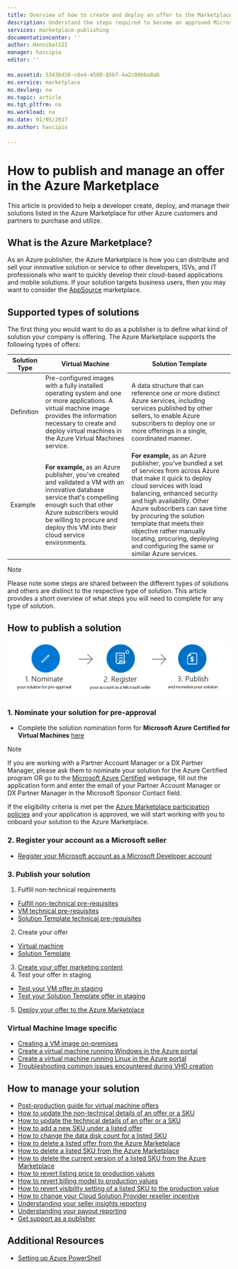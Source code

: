 ```yaml
---
title: Overview of how to create and deploy an offer to the Marketplace | Microsoft Docs
description: Understand the steps required to become an approved Microsoft Developer and create and deploy a virtual machine image, template, data service, or developer service in the Azure Marketplace
services: marketplace-publishing
documentationcenter: ''
author: HannibalSII
manager: hascipio
editor: ''

ms.assetid: 5343bd26-c6e4-4589-85b7-4a2c00bba8ab
ms.service: marketplace
ms.devlang: na
ms.topic: article
ms.tgt_pltfrm: na
ms.workload: na
ms.date: 01/05/2017
ms.author: hascipio

---
```

# How to publish and manage an offer in the Azure Marketplace
This article is provided to help a developer create,  deploy, and manage their solutions listed in the Azure Marketplace for other Azure customers and partners to purchase and utilize.

## What is the Azure Marketplace?
As an Azure publisher, the Azure Marketplace is how you can distribute and sell your innovative solution or service to other developers, ISVs, and IT professionals who want to quickly develop their cloud-based applications and mobile solutions. If your solution targets business users, then you may want to consider the [AppSource](http://appsource.microsoft.com) marketplace.


## Supported types of solutions
The first thing you would want to do as a publisher is to define what kind of solution your company is offering. The Azure Marketplace supports the following types of offers:

|Solution Type|Virtual Machine|Solution Template|
|---|---|---|
|Definition|Pre-configured images with a fully installed operating system and one or more applications. A virtual machine image provides the information necessary to create and deploy virtual machines in the Azure Virtual Machines service.|A data structure that can reference one or more distinct Azure services, including services published by other sellers, to enable Azure subscribers to deploy one or more offerings in a single, coordinated manner.|
|Example|**For example,** as an Azure publisher, you've created and validated a VM with an innovative database service that's compelling enough such that other Azure subscribers would be willing to procure and deploy this VM into their cloud service environments.|**For example,** as an Azure publisher, you've bundled a set of services from across Azure that make it quick to deploy cloud services with load balancing, enhanced security and high availability. Other Azure subscribers can save time by procuring the solution template that meets their objective rather manually locating, procuring, deploying and configuring the same or similar Azure services.|

> [!NOTE]
> Please note some steps are shared between the different types of solutions and others are distinct to the respective type of solution. This article provides a short overview of what steps you will need to complete for any type of solution.

## How to publish a solution
![draw](media/marketplace-publishing-getting-started/img01.png)

### 1. Nominate your solution for pre-approval
- Complete the solution nomination form for **Microsoft Azure Certified for Virtual Machines** [here](https://createopportunity.azurewebsites.net)

>[!NOTE]
> If you are working with a Partner Account Manager or a DX Partner Manager, please ask them to nominate your solution for the Azure Certified program OR go to the [Microsoft Azure Certified](http://createopportunity.azurewebsites.net) webpage, fill out the application form and enter the email of your Partner Account Manager or DX Partner Manager in the Microsoft Sponsor Contact field.

If the eligibility criteria is met per the [Azure Marketplace participation policies](http://go.microsoft.com/fwlink/?LinkID=526833) and your application is approved, we will start working with you to onboard your solution to the Azure Marketplace.

### 2. Register your account as a Microsoft seller
- [Register your Microsoft account as a Microsoft Developer account](marketplace-publishing-accounts-creation-registration.md)

### 3. Publish your solution
1. Fulfill non-technical requirements
  - [Fulfill non-technical pre-requisites](marketplace-publishing-pre-requisites.md)
  - [VM technical pre-requisites](marketplace-publishing-vm-image-creation-prerequisites.md)
  - [Solution Template technical pre-requisites](marketplace-publishing-solution-template-creation-prerequisites.md)
2. Create your offer
  - [Virtual machine](marketplace-publishing-vm-image-creation.md)
  - [Solution Template](marketplace-publishing-solution-template-creation.md)
3. [Create your offer marketing content](marketplace-publishing-push-to-staging.md)
4. Test your offer in staging
  - [Test your VM offer in staging](marketplace-publishing-vm-image-test-in-staging.md)
  - [Test your Solution Template offer in staging](marketplace-publishing-solution-template-test-in-staging.md)
5. [Deploy your offer to the Azure Marketplace](marketplace-publishing-push-to-production.md)


### Virtual Machine Image specific
* [Creating a VM image on-premises](marketplace-publishing-vm-image-creation-on-premise.md)
* [Create a virtual machine running Windows in the Azure portal](../virtual-machines/virtual-machines-windows-hero-tutorial.md?toc=%2fazure%2fvirtual-machines%2fwindows%2ftoc.json)
* [Create a virtual machine running Linux in the Azure portal](../virtual-machines/virtual-machines-linux-quick-create-portal.md?toc=%2fazure%2fvirtual-machines%2flinux%2ftoc.json)
* [Troubleshooting common issues encountered during VHD creation](marketplace-publishing-vm-image-creation-troubleshooting.md)

## How to manage your solution
* [Post-production guide for virtual machine offers](marketplace-publishing-vm-image-post-publishing.md)
* [How to update the non-technical details of an offer or a SKU](marketplace-publishing-vm-image-post-publishing.md#2-how-to-update-the-non-technical-details-of-an-offer-or-a-sku)
* [How to update the technical details of an offer or a SKU](marketplace-publishing-vm-image-post-publishing.md#1-how-to-update-the-technical-details-of-a-sku)
* [How to add a new SKU under a listed offer](marketplace-publishing-vm-image-post-publishing.md#3-how-to-add-a-new-sku-under-a-listed-offer)
* [How to change the data disk count for a listed SKU](marketplace-publishing-vm-image-post-publishing.md#4-how-to-change-the-data-disk-count-for-a-listed-sku)
* [How to delete a listed offer from the Azure Marketplace](marketplace-publishing-vm-image-post-publishing.md)
* [How to delete a listed SKU from the Azure Marketplace](marketplace-publishing-vm-image-post-publishing.md#6-how-to-delete-a-listed-sku-from-the-azure-marketplace)
* [How to delete the current version of a listed SKU from the Azure Marketplace](marketplace-publishing-vm-image-post-publishing.md#7-how-to-delete-the-current-version-of-a-listed-sku-from-the-azure-marketplace)
* [How to revert listing price to production values](marketplace-publishing-vm-image-post-publishing.md#8-how-to-revert-listing-price-to-production-values)
* [How to revert billing model to production values](marketplace-publishing-vm-image-post-publishing.md#9-how-to-revert-billing-model-to-production-values)
* [How to revert visibility setting of a listed SKU to the production value](marketplace-publishing-vm-image-post-publishing.md#10-how-to-revert-visibility-setting-of-a-listed-sku-to-the-production-value)
* [How to change your Cloud Solution Provider reseller incentive](marketplace-publishing-csp-incentive.md)
* [Understanding your seller insights reporting](marketplace-publishing-report-seller-insights.md)
* [Understanding your payout reporting](marketplace-publishing-report-payout.md)
* [Get support as a publisher](marketplace-publishing-get-publisher-support.md)

## Additional Resources
* [Setting up Azure PowerShell](marketplace-publishing-powershell-setup.md)
